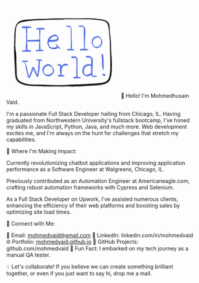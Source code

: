 <img src="https://raw.githubusercontent.com/Mohmedvaid/mohmedvaid/master/heloo_world.gif" width="300">
👋 Hello! I'm Mohmedhusain Vaid.

I'm a passionate Full Stack Developer hailing from Chicago, IL. Having graduated from Northwestern University's fullstack bootcamp, I've honed my skills in JavaScript, Python, Java, and much more. Web development excites me, and I'm always on the hunt for challenges that stretch my capabilities.

💼 Where I'm Making Impact:

Currently revolutionizing chatbot applications and improving application performance as a Software Engineer at Walgreens, Chicago, IL.

Previously contributed as an Automation Engineer at Americaneagle.com, crafting robust automation frameworks with Cypress and Selenium.

As a Full Stack Developer on Upwork, I've assisted numerous clients, enhancing the efficiency of their web platforms and boosting sales by optimizing site load times.

📌 Connect with Me:

📧 Email: mohmedvaid@gmail.com
🔗 LinkedIn: linkedin.com/in/mohmedvaid
🌐 Portfolio: [mohmedvaid.github.io](https://mohmedvaid.github.io/)
📁 GitHub Projects: github.com/mohmedvaid
🌟 Fun Fact: I embarked on my tech journey as a manual QA tester.

💡 Let's collaborate! If you believe we can create something brilliant together, or even if you just want to say hi, drop me a mail.
